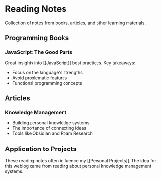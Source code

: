 # Reading Notes

Collection of notes from books, articles, and other learning materials.

## Programming Books

### JavaScript: The Good Parts
Great insights into [[JavaScript]] best practices. Key takeaways:
- Focus on the language's strengths
- Avoid problematic features
- Functional programming concepts

## Articles

### Knowledge Management
- Building personal knowledge systems
- The importance of connecting ideas
- Tools like Obsidian and Roam Research

## Application to Projects

These reading notes often influence my [[Personal Projects]]. The idea for this weblog came from reading about personal knowledge management systems.